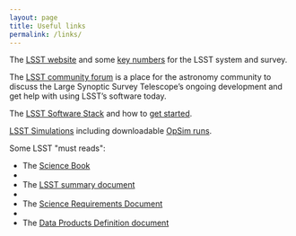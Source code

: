 ```yaml
---
layout: page
title: Useful links
permalink: /links/
---
```



The [LSST website](http://lsst.org) and some [key numbers](http://lsst.org/scientists/keynumbers) for the LSST system and survey.

The [LSST community forum](https://community.lsst.org) is a place for the astronomy community to discuss the Large Synoptic Survey Telescope’s ongoing development and get help with using LSST’s software today.

The [LSST Software Stack](http://dm.lsst.org/) and how to [get started](https://confluence.lsstcorp.org/display/LSWUG/Getting+Started+with+the+LSST+Software+Stack).

[LSST Simulations](https://confluence.lsstcorp.org/display/SIM/LSST+Simulation+Framework) including downloadable [OpSim runs](https://confluence.lsstcorp.org/display/SIM/OpSim+Datasets+for+Cadence+Workshop+LSST2015).

Some LSST "must reads":

- The [Science Book](http://lsst.org/content/lsst-science-book)
- 
- The [LSST summary document](http://arxiv.org/pdf/0805.2366.pdf)
- 
- The [Science Requirements Document](http://lsst.org/scientists/publications/science-requirements-document)
- 
- The [Data Products Definition document](http://lsst.org/content/data-products-definition-document)
